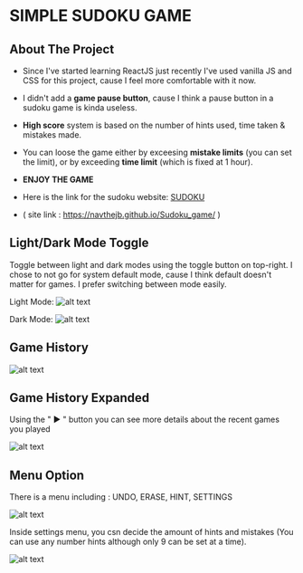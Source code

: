 # SIMPLE SUDOKU GAME

## About The Project
* Since I've started learning ReactJS just recently I've used vanilla JS and CSS for this project, cause I feel more comfortable with it now.

* I didn't add a **game pause button**, cause I think a pause button in a sudoku game is kinda useless.
* **High score** system is based on the number of hints used, time taken & mistakes made.
* You can loose the game either by exceesing **mistake limits** (you can set the limit), or by exceeding **time limit** (which is fixed at 1 hour).
* **ENJOY THE GAME**

* Here is the link for the sudoku website: [SUDOKU](https://navthejb.github.io/Sudoku_game/)
* ( site link : https://navthejb.github.io/Sudoku_game/ )


## Light/Dark Mode Toggle

Toggle between light and dark modes using the toggle button on top-right.
I chose to not go for system default mode, cause I think default doesn't matter for games. I prefer switching between mode easily.

Light Mode: ![alt text](screen_shots/Light%20mode.png)

Dark Mode:  ![alt text](screen_shots/Dark%20mode.png)


## Game History

![alt text](screen_shots/Game%20history%20modal.png)


## Game History Expanded

Using the " ▶️ " button you can see more details about the recent games you played

![alt text](screen_shots/Game%20history%20expanded%20view.png)


## Menu Option

There is a menu including : UNDO, ERASE, HINT, SETTINGS

![alt text](screen_shots/Menu.png)

Inside settings menu, you csn decide the amount of hints and mistakes (You can use any number hints although only 9 can be set at a time).

![alt text](screen_shots/Settings%20menu.png)
